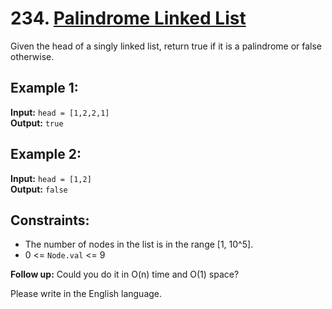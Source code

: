 # 234. [Palindrome Linked List](https://leetcode.com/problems/palindrome-linked-list/description/)

Given the head of a singly linked list, return true if it is a palindrome or false otherwise.

## Example 1:
**Input:** `head = [1,2,2,1]`  
**Output:** `true`

## Example 2:
**Input:** `head = [1,2]`  
**Output:** `false`

## Constraints:
- The number of nodes in the list is in the range [1, 10^5].
- 0 <= `Node.val` <= 9

**Follow up:** Could you do it in O(n) time and O(1) space?

Please write in the English language.
